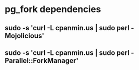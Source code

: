 # pg_fork dependencies
## sudo -s 'curl -L cpanmin.us | sudo perl - Mojolicious'
## sudo -s 'curl -L cpanmin.us | sudo perl - Parallel::ForkManager'
